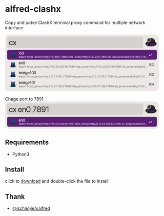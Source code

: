# alfred-clashx
Copy and patse ClashX terminal proxy command for multiple network interface

![shot1.png](screenshots/shot1.png)

Chage port to 7891
![shot2.png](screenshots/shot2.png)

## Requirements
+ Python3

## Install
click to [download](https://github.com/tarimoe/alfred-clashx/releases) and double-click the file to install

## Thank
+ [@ischaojie/ualfred](https://github.com/ischaojie/ualfred)